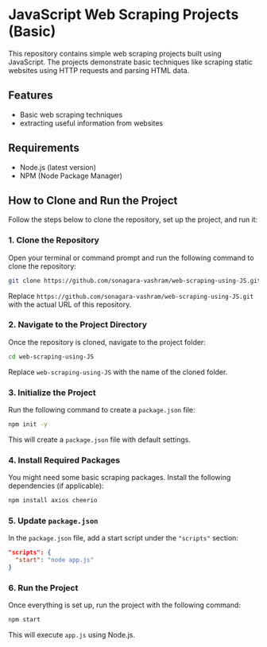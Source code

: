 # JavaScript Web Scraping Projects (Basic)

This repository contains simple web scraping projects built using JavaScript. The projects demonstrate basic techniques like scraping static websites using HTTP requests and parsing HTML data.

## Features

- Basic web scraping techniques
- extracting useful information from websites

## Requirements

- Node.js (latest version)
- NPM (Node Package Manager)

## How to Clone and Run the Project

Follow the steps below to clone the repository, set up the project, and run it:

### 1. Clone the Repository

Open your terminal or command prompt and run the following command to clone the repository:

```bash
git clone https://github.com/sonagara-vashram/web-scraping-using-JS.git
```

Replace `https://github.com/sonagara-vashram/web-scraping-using-JS.git` with the actual URL of this repository.

### 2. Navigate to the Project Directory

Once the repository is cloned, navigate to the project folder:

```bash
cd web-scraping-using-JS
```

Replace `web-scraping-using-JS` with the name of the cloned folder.

### 3. Initialize the Project

Run the following command to create a `package.json` file:

```bash
npm init -y
```

This will create a `package.json` file with default settings.

### 4. Install Required Packages

You might need some basic scraping packages. Install the following dependencies (if applicable):

```bash
npm install axios cheerio
```

### 5. Update `package.json`

In the `package.json` file, add a start script under the `"scripts"` section:

```json
"scripts": {
  "start": "node app.js"
}
```

### 6. Run the Project

Once everything is set up, run the project with the following command:

```bash
npm start
```

This will execute `app.js` using Node.js.
